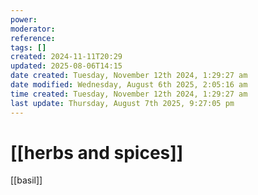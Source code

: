 ```yaml
---
power: 
moderator: 
reference: 
tags: []
created: 2024-11-11T20:29
updated: 2025-08-06T14:15
date created: Tuesday, November 12th 2024, 1:29:27 am
date modified: Wednesday, August 6th 2025, 2:05:16 am
time created: Tuesday, November 12th 2024, 1:29:27 am
last update: Thursday, August 7th 2025, 9:27:05 pm
---
```

# [[herbs and spices]]
[[basil]]

